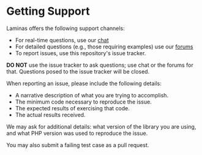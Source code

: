 # Getting Support

Laminas offers the following support channels:

- For real-time questions, use our
  [chat](https://laminas.dev/chat)
- For detailed questions (e.g., those requiring examples) use our
  [forums](https://discourse.laminas.dev)
- To report issues, use this repository's issue tracker.

**DO NOT** use the issue tracker to ask questions; use chat or the forums for
that. Questions posed to the issue tracker will be closed.

When reporting an issue, please include the following details:

- A narrative description of what you are trying to accomplish.
- The minimum code necessary to reproduce the issue.
- The expected results of exercising that code.
- The actual results received.

We may ask for additional details: what version of the library you are using,
and what PHP version was used to reproduce the issue.

You may also submit a failing test case as a pull request.
